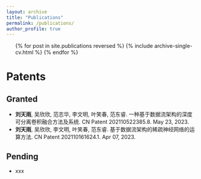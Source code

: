 ```yaml
---
layout: archive
title: "Publications"
permalink: /publications/
author_profile: true
---
```


<ul>{% for post in site.publications reversed %}
    {% include archive-single-cv.html %}
  {% endfor %}</ul>

# Patents

## Granted
* <b>刘天雨</b>, 吴欣欣, 范志华, 李文明, 叶笑春, 范东睿. 一种基于数据流架构的深度可分离卷积融合方法及系统. CN Patent 202110522385.8. May 23, 2023.
* <b>刘天雨</b>, 吴欣欣, 李文明, 叶笑春, 范东睿. 基于数据流架构的稀疏神经网络的运算方法. CN Patent 202110161624.1. Apr 07, 2023.

## Pending
* xxx

